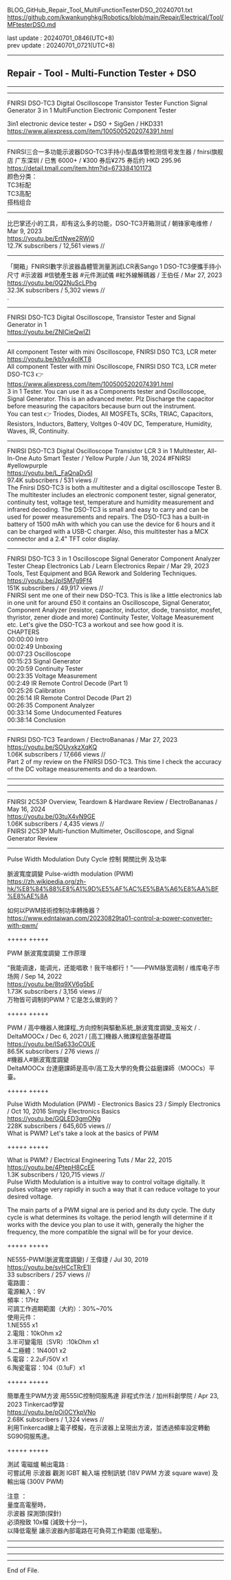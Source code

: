   
BLOG_GitHub_Repair_Tool_MultiFunctionTesterDSO_20240701.txt  
  https://github.com/kwankunghkg/Robotics/blob/main/Repair/Electrical/Tool/MFtesterDSO.md  
  
last update : 20240701_0846(UTC+8)  
prev update : 20240701_0721(UTC+8)  
  
--------------------------------------------------  
  
## Repair - Tool - Multi-Function Tester + DSO  
  
--------------------------------------------------  
  
  
----------------------------------------  
  
FNIRSI DSO-TC3 Digital Oscilloscope Transistor Tester Function Signal Generator 3 in 1 MultiFunction Electronic Component Tester  
  
3in1 electronic device tester + DSO + SigGen / HKD331  
	https://www.aliexpress.com/item/1005005202074391.html  
  
  
  
----  
  
FNIRSI三合一多功能示波器DSO-TC3手持小型晶体管检测信号发生器 / fnirsi旗舰店 广东深圳 / 已售 6000+ / ¥300 券后¥275 券后约 HKD 295.96  
  https://detail.tmall.com/item.htm?id=673384101173  
颜色分类：  
	TC3标配  
	TC3高配  
	搭档组合  
  
  
  
----  
  
比巴掌还小的工具，却有这么多的功能，DSO-TC3开箱测试 / 朝锋家电维修 /  Mar 9, 2023  
  https://youtu.be/ErtNwe2RWj0  
12.7K subscribers / 12,561 views  //  
  
----  
  
  
「開箱」FNIRSI數字示波器晶體管測量測試LCR表Sango 1 DSO-TC3便攜手持小尺寸 #示波器 #信號產生器 #元件測試儀 #紅外線解碼器 / 王伯任 /  Mar 27, 2023  
  https://youtu.be/0Q2NuScLPhg  
32.3K subscribers / 5,302 views  //  
.  
  
----  
  
  
FNIRSI DSO-TC3 Digital Oscilloscope, Transistor Tester and Signal Generator in 1  
  https://youtu.be/ZNlCieQwIZI  
  
  
----  
  
All component Tester with mini Oscilloscope, FNIRSI DSO TC3, LCR meter  
  https://youtu.be/kb1yx4oIKT8  
	All component Tester with mini Oscilloscope, FNIRSI DSO TC3, LCR meter DSO-TC3 👉  
	https://www.aliexpress.com/item/1005005202074391.html  
	3 in 1 Tester. You can use it as a Components tester and  Oscilloscope, Signal Generator. This is an advanced meter. Plz Discharge the capacitor before measuring the capacitors because burn out the instrument.  
	You can test 👉  Triodes, Diodes, All MOSFETs, SCRs, TRIAC, Capacitors, Resistors, Inductors, Battery, Voltges 0-40V DC, Temperature, Humidity, Waves, IR, Continuity.  
  
  
  
----  
  
  
FNIRSI DSO-TC3 Digital Oscilloscope Transistor LCR 3 in 1 Multitester, All-In-One Auto Smart Tester / Yellow Purple /  Jun 18, 2024  #FNIRSI #yellowpurple  
  https://youtu.be/L_FaQnaDv5I  
97.4K subscribers / 531 views  //  
	The Fnirsi DSO-TC3 is both a multitester and a digital oscilloscope Tester B. The multitester includes an electronic component tester, signal generator, continuity test, voltage test, temperature and humidity measurement and infrared decoding. The DSO-TC3 is small and easy to carry and can be used for power measurements and repairs. The DSO-TC3 has a built-in battery of 1500 mAh with which you can use the device for 6 hours and it can be charged with a USB-C charger. Also, this multitester has a MCX connector and a 2.4" TFT color display.  
  
  
----  
  
FNIRSI DSO-TC3 3 in 1 Oscilloscope Signal Generator Component Analyzer Tester Cheap Electronics Lab / Learn Electronics Repair /  Mar 29, 2023  Tools, Test Equipment and BGA Rework and Soldering Techniques.  
  https://youtu.be/JpISM7g9Ff4  
  151K subscribers / 49,917 views  //  
	FNIRSI sent me one of their new DSO-TC3.  This is like a little electronics lab in one unit for around £50 it contains an Oscilloscope, Signal Generator, Component Analyzer (resistor, capacitor, inductor, diode, transistor, mosfet, thyristor, zener diode and more) Continuity Tester, Voltage Measurement etc.  Let's give the DSO-TC3 a workout and see how good it is.  
	CHAPTERS  
	00:00:00 Intro  
	00:02:49 Unboxing  
	00:07:23 Oscilloscope  
	00:15:23 Signal Generator  
	00:20:59 Continuity Tester  
	00:23:35 Voltage Measurement  
	00:2:49 IR Remote Control Decode (Part 1)  
	00:25:26 Calibration  
	00:26:14 IR Remote Control Decode (Part 2)  
	00:26:35 Component Analyzer  
	00:33:14 Some Undocumented Features  
	00:38:14 Conclusion  
  
  
  
----  
  
  
FNIRSI DSO-TC3 Teardown / ElectroBananas /  Mar 27, 2023  
  https://youtu.be/SOUvxkzXqKQ  
1.06K subscribers / 17,666 views  //  
	Part 2 of my review on the FNIRSI DSO-TC3. This time I check the accuracy of the DC voltage measurements and do a teardown.  
  
  
----  
  
  
  
----  
  
  
  
----  
  
FNIRSI 2C53P Overview, Teardown & Hardware Review / ElectroBananas /  May 16, 2024  
  https://youtu.be/03tuX4vN9GE  
1.06K subscribers / 4,435 views  //  
	FNIRSI 2C53P Multi-function Multimeter, Oscilloscope, and Signal Generator Review  
  
  
  
----  
  
Pulse Width Modulation Duty Cycle 控制 開關比例 及功率  
  
  
脈波寬度調變 Pulse-width modulation (PWM)  
https://zh.wikipedia.org/zh-hk/%E8%84%88%E8%A1%9D%E5%AF%AC%E5%BA%A6%E8%AA%BF%E8%AE%8A  
  
  
如何以PWM技術控制功率轉換器？  
https://www.edntaiwan.com/20230829ta01-control-a-power-converter-with-pwm/  
  
  
  
+++++ +++++  
  
PWM 脈波寬度調變 工作原理  
  
  
“我能调速，能调光，还能唱歌！我干啥都行！”——PWM脉宽调制 / 维库电子市场网 /  Sep 14, 2022  
  https://youtu.be/8tq9XV6g5bE  
1.73K subscribers / 3,156 views  //  
	万物皆可调制的PWM？它是怎么做到的？  
  
  
  
+++++ +++++  
  
PWM / 高中機器人微課程_方向控制與驅動系統_脈波寬度調變_支裕文 / . DeltaMOOCx /  Dec 6, 2021 / [高工]機器人微課程底盤基礎篇  
  https://youtu.be/ISa633oCOUE  
86.5K subscribers / 276 views  //  
	#機器人#脈波寬度調變  
	DeltaMOOCx 台達磨課師是高中/高工及大學的免費公益磨課師（MOOCs）平臺。  
  
  
  
+++++ +++++  
  
Pulse Width Modulation (PWM) - Electronics Basics 23 / Simply Electronics /  Oct 10, 2016  Simply Electronics Basics  
https://youtu.be/GQLED3gmONg  
  228K subscribers / 645,605 views  //  
	What is PWM? Let's take a look at the basics of PWM  
  
  
+++++ +++++  
  
  
What is PWM? / Electrical Engineering Tuts /  Mar 22, 2015  
https://youtu.be/4PtepH8CcEE  
1.3K subscribers / 120,715 views  //  
Pulse Width Modulation is a intuitive way to control voltage digitally. It pulses voltage very rapidly in such a way that it can reduce voltage to your desired voltage.  
  
The main parts of a PWM signal are is period and its duty cycle.  The duty cycle is what determines its voltage. the period length will determine if it works with the device you plan to use it with,  generally the higher the frequency,  the more compatible the signal will be for your device.  
  
  
  
+++++ +++++  
  
NE555-PWM(脈波寬度調變) / 王偉捷 /  Jul 30, 2019  
  https://youtu.be/svHCcTRrE1I  
33 subscribers / 257 views  //  
	電路圖：  
	電源輸入：9V  
	頻率：17Hz  
	可調工作週期範圍（大約）：30%~70%  
	使用元件：  
	1.NE555 x1  
	2.電阻：10kOhm x2  
	3.半可變電阻（SVR）:10kOhm x1  
	4.二極體：1N4001 x2  
	5.電容：2.2uF/50V x1  
	6.陶瓷電容：104（0.1uF）x1  
  
  
+++++ +++++  
  
簡單產生PWM方波 用555IC控制伺服馬達 非程式作法 / 加州科創學院 /  Apr 23, 2023  Tinkercad學習  
  https://youtu.be/pOi0CYkpVNo  
2.68K subscribers / 1,324 views  //  
	利用Tinkercad線上電子模擬，在示波器上呈現出方波，並透過頻率設定轉動SG90伺服馬達。  
  
  
  
+++++ +++++  
  
測試 電磁爐 輸出電路 :  
可嘗試用 示波器 觀測 IGBT 輸入端 控制訊號 (18V PWM 方波 square wave) 及 輸出端 (300V PWM)  
  
  
注意 ：  
量度高電壓時，  
示波器 探測頭(探針)  
必須撥致 10x檔 (減致十分一)，  
以降低電壓 讓示波器內部電路在可負荷工作範圍 (低電壓)。  
  
  
  
  
  
  
  
----  
  
  
  
----  
  
  
  
----  
  
  
  
----  
End of File.  
